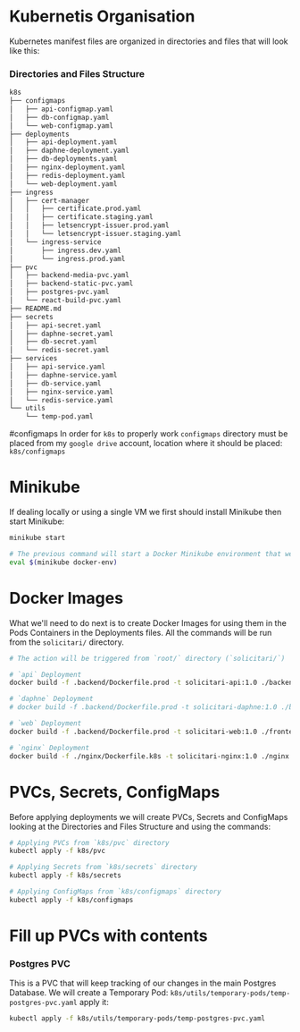# Kubernetis Organisation
Kubernetes manifest files are organized in directories and files that will look like this:
### Directories and Files Structure

```bash
k8s
├── configmaps
│   ├── api-configmap.yaml
│   ├── db-configmap.yaml
│   └── web-configmap.yaml
├── deployments
│   ├── api-deployment.yaml
│   ├── daphne-deployment.yaml
│   ├── db-deployments.yaml
│   ├── nginx-deployment.yaml
│   ├── redis-deployment.yaml
│   └── web-deployment.yaml
├── ingress
│   ├── cert-manager
│   │   ├── certificate.prod.yaml
│   │   ├── certificate.staging.yaml
│   │   ├── letsencrypt-issuer.prod.yaml
│   │   └── letsencrypt-issuer.staging.yaml
│   └── ingress-service
│       ├── ingress.dev.yaml
│       └── ingress.prod.yaml
├── pvc
│   ├── backend-media-pvc.yaml
│   ├── backend-static-pvc.yaml
│   ├── postgres-pvc.yaml
│   └── react-build-pvc.yaml
├── README.md
├── secrets
│   ├── api-secret.yaml
│   ├── daphne-secret.yaml
│   ├── db-secret.yaml
│   └── redis-secret.yaml
├── services
│   ├── api-service.yaml
│   ├── daphne-service.yaml
│   ├── db-service.yaml
│   ├── nginx-service.yaml
│   └── redis-service.yaml
└── utils
    └── temp-pod.yaml

```
#configmaps
In order for `k8s` to properly work `configmaps` directory must be placed from my `google drive` account, location where it should be placed: `k8s/configmaps`

# Minikube
If dealing locally or using a single VM we first should install Minikube then start Minikube:
```bash
minikube start

# The previous command will start a Docker Minikube environment that we'll to connect to:
eval $(minikube docker-env)
```
# Docker Images
What we'll need to do next is to create Docker Images for using them in the Pods Containers in the Deployments files. All the commands will be run from the `solicitari/` directory.

```bash
# The action will be triggered from `root/` directory (`solicitari/`)

# `api` Deployment
docker build -f .backend/Dockerfile.prod -t solicitari-api:1.0 ./backend

# `daphne` Deployment
# docker build -f .backend/Dockerfile.prod -t solicitari-daphne:1.0 ./backend

# `web` Deployment
docker build -f .backend/Dockerfile.prod -t solicitari-web:1.0 ./frontend

# `nginx` Deployment
docker build -f ./nginx/Dockerfile.k8s -t solicitari-nginx:1.0 ./nginx
```
# PVCs, Secrets, ConfigMaps
Before applying deployments we will create PVCs, Secrets and ConfigMaps looking at the Directories and Files Structure and using the commands:
```bash
# Applying PVCs from `k8s/pvc` directory
kubectl apply -f k8s/pvc

# Applying Secrets from `k8s/secrets` directory
kubectl apply -f k8s/secrets

# Applying ConfigMaps from `k8s/configmaps` directory
kubectl apply -f k8s/configmaps
```

# Fill up PVCs with contents
### Postgres PVC
This is a PVC that will keep tracking of our changes in the main Postgres Database. We will create a Temporary Pod: `k8s/utils/temporary-pods/temp-postgres-pvc.yaml` apply it:
```bash
kubectl apply -f k8s/utils/temporary-pods/temp-postgres-pvc.yaml
```